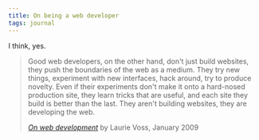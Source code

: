 ```yaml
---
title: On being a web developer
tags: journal
---
```

I think, yes.

> Good web developers, on the other hand, don't just build websites, they push the boundaries of the web as a medium. They try new things, experiment with new interfaces, hack around, try to produce novelty. Even if their experiments don't make it onto a hard-nosed production site, they learn tricks that are useful, and each site they build is better than the last. They aren't building websites, they are developing the web.
> <footer><a href="https://seldo.com/posts/on_web_development"><cite>On web development</cite></a> by Laurie Voss, January 2009</footer>